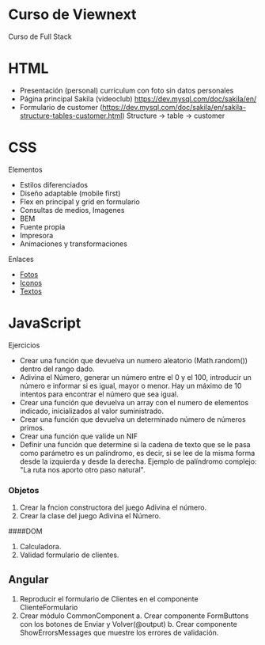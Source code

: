 # Curso de Viewnext
Curso de Full Stack

# HTML

- Presentación (personal)
    curriculum con foto sin datos personales
- Página principal Sakila (videoclub)
    https://dev.mysql.com/doc/sakila/en/
- Formulario de customer (https://dev.mysql.com/doc/sakila/en/sakila-structure-tables-customer.html)
    Structure -> table -> customer
    
# CSS
Elementos

* Estilos diferenciados
* Diseño adaptable (mobile first)
* Flex en principal y grid en formulario
* Consultas de medios, Imagenes 
* BEM
* Fuente propia
* Impresora
* Animaciones y transformaciones

Enlaces

* [Fotos](https://picsum.photos/)
* [Iconos](https://fontawesome.com/)
* [Textos](https://lipsum.com/)

# JavaScript

Ejercicios

* Crear una función que devuelva un numero aleatorio (Math.random()) dentro del rango dado.
* Adivina el Número, generar un número entre el 0 y el 100, introducir un número e informar si es igual, mayor o menor. Hay un máximo de 10 intentos para encontrar el número que sea igual.
* Crear una función que devuelva un array con el numero de elementos indicado, inicializados al valor suministrado.
* Crear una función que devuelva un determinado número de números primos.
* Crear una función que valide un NIF
* Definir una función que determine si la cadena de texto que se le pasa como parámetro es un palíndromo, es decir, si se lee de la misma forma desde la izquierda y desde la derecha. Ejemplo de palíndromo complejo: "La ruta nos aporto otro paso natural".

### Objetos

1. Crear la fncion constructora del juego Adivina el número.
2. Crear la clase del juego Adivina el Número.


####DOM

1. Calculadora.
2. Validad formulario de clientes.

## Angular

1. Reproducir el formulario de Clientes en el componente ClienteFormulario
2. Crear módulo CommonComponent
    a. Crear componente FormButtons con los botones de Enviar y Volver(@output)
    b. Crear componente ShowErrorsMessages que muestre los errores de validación.
